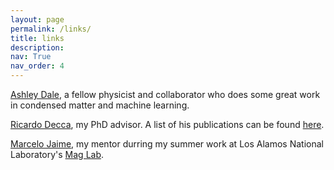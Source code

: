 ```yaml
---
layout: page
permalink: /links/
title: links
description:
nav: True
nav_order: 4
---
```


[Ashley Dale](<https://daleas0120.github.io/>), a fellow physicist and collaborator who does some great work in condensed matter and machine learning. 

[Ricardo Decca](<https://science.iupui.edu/people-directory/people/decca-ricardo.html>), my PhD advisor. A list of his publications can be found [here](<https://scholar.google.com/citations?hl=en&user=k_iLxu8AAAAJ>).

[Marcelo Jaime](<https://scholar.google.com/citations?hl=en&user=LaH3_CoAAAAJ>), my mentor durring my summer work at Los Alamos National Laboratory's [Mag Lab](<https://nationalmaglab.org/>).
